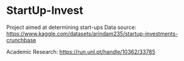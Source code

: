 # StartUp-Invest
Project aimed at determining start-ups 
Data source: https://www.kaggle.com/datasets/arindam235/startup-investments-crunchbase

Academic Research: 
https://run.unl.pt/handle/10362/33785
